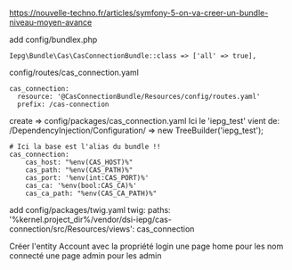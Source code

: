 https://nouvelle-techno.fr/articles/symfony-5-on-va-creer-un-bundle-niveau-moyen-avance


add
config/bundlex.php
```
Iepg\Bundle\Cas\CasConnectionBundle::class => ['all' => true],
```

config/routes/cas_connection.yaml
```
cas_connection:
  resource: '@CasConnectionBundle/Resources/config/routes.yaml'
  prefix: /cas-connection
```


create => config/packages/cas_connection.yaml
Ici le 'iepg_test' vient de:
/DependencyInjection/Configuration/ =>  new TreeBuilder('iepg_test');
```
# Ici la base est l'alias du bundle !!
cas_connection:
    cas_host: "%env(CAS_HOST)%"
    cas_path: "%env(CAS_PATH)%"
    cas_port: '%env(int:CAS_PORT)%'
    cas_ca: '%env(bool:CAS_CA)%'
    cas_ca_path: "%env(CAS_CA_PATH)%"
```

add config/packages/twig.yaml
twig:
    paths:
        '%kernel.project_dir%/vendor/dsi-iepg/cas-connection/src/Resources/views': cas_connection


Créer l'entity Account avec la propriété login
une page home pour les nom connecté
une page admin pour les admin
